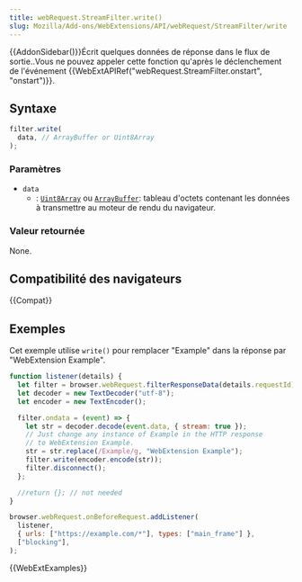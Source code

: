 ```yaml
---
title: webRequest.StreamFilter.write()
slug: Mozilla/Add-ons/WebExtensions/API/webRequest/StreamFilter/write
---
```


{{AddonSidebar()}}Écrit quelques données de réponse dans le flux de sortie..Vous ne pouvez appeler cette fonction qu'après le déclenchement de l'événement {{WebExtAPIRef("webRequest.StreamFilter.onstart", "onstart")}}.

## Syntaxe

```js
filter.write(
  data, // ArrayBuffer or Uint8Array
);
```

### Paramètres

- `data`
  - : [`Uint8Array`](/fr/docs/Web/JavaScript/Reference/Objets_globaux/Uint8Array) ou [`ArrayBuffer`](/fr/docs/Web/JavaScript/Reference/Objets_globaux/ArrayBuffer): tableau d'octets contenant les données à transmettre au moteur de rendu du navigateur.

### Valeur retournée

None.

## Compatibilité des navigateurs

{{Compat}}

## Exemples

Cet exemple utilise `write()` pour remplacer "Example" dans la réponse par "WebExtension Example".

```js
function listener(details) {
  let filter = browser.webRequest.filterResponseData(details.requestId);
  let decoder = new TextDecoder("utf-8");
  let encoder = new TextEncoder();

  filter.ondata = (event) => {
    let str = decoder.decode(event.data, { stream: true });
    // Just change any instance of Example in the HTTP response
    // to WebExtension Example.
    str = str.replace(/Example/g, "WebExtension Example");
    filter.write(encoder.encode(str));
    filter.disconnect();
  };

  //return {}; // not needed
}

browser.webRequest.onBeforeRequest.addListener(
  listener,
  { urls: ["https://example.com/*"], types: ["main_frame"] },
  ["blocking"],
);
```

{{WebExtExamples}}
